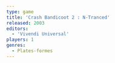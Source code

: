 ```yaml
---
type: game
title: 'Crash Bandicoot 2 : N-Tranced'
released: 2003
editors: 
  - 'Vivendi Universal'
players: 1
genres:
  - Plates-formes
---
```

